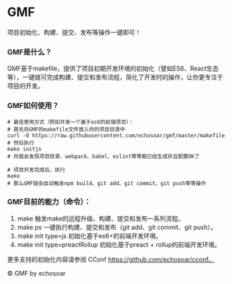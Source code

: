 # GMF
项目初始化、构建、提交、发布等操作一键即可！

### GMF是什么？
GMF基于makefile，提供了项目初期开发环境的初始化（譬如ES6、React生态等），一键就可完成构建、提交和发布流程，简化了开发时的操作，让你更专注于项目的开发。

### GMF如何使用？
```
# 最佳使用方式（例如开发一个基于es6的前端项目）：
# 首先将GMF的makefile文件放入你的项目目录中
curl -O https://raw.githubusercontent.com/echosoar/gmf/master/makefile
# 然后执行 
make initjs
# 你就会发现项目目录、webpack、babel、eslint等等都已经生成并且配置OK了

# 项目开发完成后，执行
make
# 那么GMF就会自动触发npm build、git add、git commit、git push等等操作
```
### GMF目前的能力（命令）：
1. make
触发make的远程升级、构建、提交和发布一系列流程。
2. make ps
一键执行构建、提交和发布（git add、git commit、git push）。
3. make init type=js
初始化基于es6+的前端开发环境。
4. make init type=preactRollup
初始化基于preact + rollup的前端开发环境。

更多支持的初始化内容请参阅 CConf https://github.com/echosoar/cconf。
 
© GMF by echosoar
